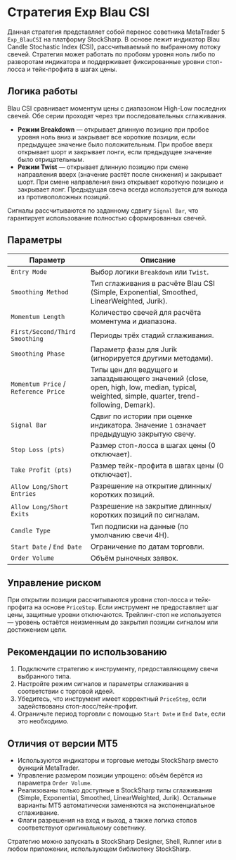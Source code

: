 # Стратегия Exp Blau CSI

Данная стратегия представляет собой перенос советника MetaTrader 5 `Exp_BlauCSI` на платформу StockSharp. В основе лежит индикатор Blau Candle Stochastic Index (CSI), рассчитываемый по выбранному потоку свечей. Стратегия может работать по пробоям уровня ноль либо по разворотам индикатора и поддерживает фиксированные уровни стоп-лосса и тейк-профита в шагах цены.

## Логика работы

Blau CSI сравнивает моментум цены с диапазоном High-Low последних свечей. Обе серии проходят через три последовательных сглаживания.

* **Режим Breakdown** — открывает длинную позицию при пробое уровня ноль вниз и закрывает все короткие позиции, если предыдущее значение было положительным. При пробое вверх открывает шорт и закрывает лонги, если предыдущее значение было отрицательным.
* **Режим Twist** — открывает длинную позицию при смене направления вверх (значение растёт после снижения) и закрывает шорт. При смене направления вниз открывает короткую позицию и закрывает лонг. Предыдущая свеча всегда используется для выхода из противоположных позиций.

Сигналы рассчитываются по заданному сдвигу `Signal Bar`, что гарантирует использование полностью сформированных свечей.

## Параметры

| Параметр | Описание |
|----------|----------|
| `Entry Mode` | Выбор логики `Breakdown` или `Twist`. |
| `Smoothing Method` | Тип сглаживания в расчёте Blau CSI (Simple, Exponential, Smoothed, LinearWeighted, Jurik). |
| `Momentum Length` | Количество свечей для расчёта моментума и диапазона. |
| `First/Second/Third Smoothing` | Периоды трёх стадий сглаживания. |
| `Smoothing Phase` | Параметр фазы для Jurik (игнорируется другими методами). |
| `Momentum Price` / `Reference Price` | Типы цен для ведущего и запаздывающего значений (close, open, high, low, median, typical, weighted, simple, quarter, trend-following, Demark). |
| `Signal Bar` | Сдвиг по истории при оценке индикатора. Значение `1` означает предыдущую закрытую свечу. |
| `Stop Loss (pts)` | Размер стоп-лосса в шагах цены (0 отключает). |
| `Take Profit (pts)` | Размер тейк-профита в шагах цены (0 отключает). |
| `Allow Long/Short Entries` | Разрешение на открытие длинных/коротких позиций. |
| `Allow Long/Short Exits` | Разрешение на закрытие длинных/коротких позиций по сигналам. |
| `Candle Type` | Тип подписки на данные (по умолчанию свечи 4H). |
| `Start Date` / `End Date` | Ограничение по датам торговли. |
| `Order Volume` | Объём рыночных заявок. |

## Управление риском

При открытии позиции рассчитываются уровни стоп-лосса и тейк-профита на основе `PriceStep`. Если инструмент не предоставляет шаг цены, защитные уровни отключаются. Трейлинг-стоп не используется — уровень остаётся неизменным до закрытия позиции сигналом или достижением цели.

## Рекомендации по использованию

1. Подключите стратегию к инструменту, предоставляющему свечи выбранного типа.
2. Настройте режим сигналов и параметры сглаживания в соответствии с торговой идеей.
3. Убедитесь, что инструмент имеет корректный `PriceStep`, если задействованы стоп-лосс/тейк-профит.
4. Ограничьте период торговли с помощью `Start Date` и `End Date`, если это необходимо.

## Отличия от версии MT5

* Используются индикаторы и торговые методы StockSharp вместо функций MetaTrader.
* Управление размером позиции упрощено: объём берётся из параметра `Order Volume`.
* Реализованы только доступные в StockSharp типы сглаживания (Simple, Exponential, Smoothed, LinearWeighted, Jurik). Остальные варианты MT5 автоматически заменяются на экспоненциальное сглаживание.
* Флаги разрешения на вход и выход, а также логика стопов соответствуют оригинальному советнику.

Стратегию можно запускать в StockSharp Designer, Shell, Runner или в любом приложении, использующем библиотеку StockSharp.